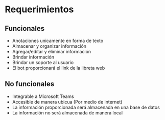 # Requerimientos

## Funcionales
-	Anotaciones unicamente en forma de texto
- Almacenar y organizar información
- Agregar/editar y eliminar información
- Brindar información
- Brindar un soporte al usuario 
- El bot proporcionará el link de la libreta web
## No funcionales
-	Integrable a Microsoft Teams
-	Accesible de manera ubicua (Por medio de internet)
- La información proporcionada será almacenada en una base de datos
- La información no será almacenada de manera local 
